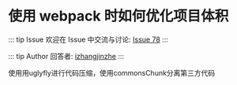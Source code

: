 # 使用 webpack 时如何优化项目体积



::: tip Issue 
 欢迎在 Issue 中交流与讨论: [Issue 78](https://github.com/shfshanyue/Daily-Question/issues/78) 
:::

::: tip Author 
回答者: [izhangjinzhe](https://github.com/izhangjinzhe) 
:::

使用用uglyfly进行代码压缩，使用commonsChunk分离第三方代码
